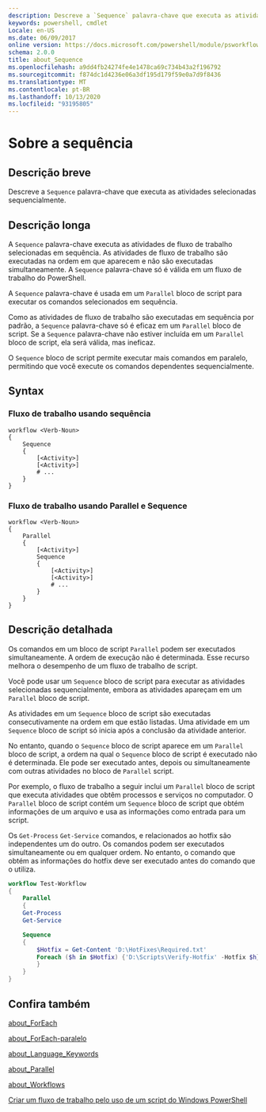 ```yaml
---
description: Descreve a `Sequence` palavra-chave que executa as atividades selecionadas sequencialmente.
keywords: powershell, cmdlet
Locale: en-US
ms.date: 06/09/2017
online version: https://docs.microsoft.com/powershell/module/psworkflow/about/about_sequence?view=powershell-5.1&WT.mc_id=ps-gethelp
schema: 2.0.0
title: about_Sequence
ms.openlocfilehash: a9dd4fb24274fe4e1478ca69c734b43a2f196792
ms.sourcegitcommit: f874dc1d4236e06a3df195d179f59e0a7d9f8436
ms.translationtype: MT
ms.contentlocale: pt-BR
ms.lasthandoff: 10/13/2020
ms.locfileid: "93195805"
---
```

# <a name="about-sequence"></a>Sobre a sequência

## <a name="short-description"></a>Descrição breve

Descreve a `Sequence` palavra-chave que executa as atividades selecionadas sequencialmente.

## <a name="long-description"></a>Descrição longa

A `Sequence` palavra-chave executa as atividades de fluxo de trabalho selecionadas em sequência. As atividades de fluxo de trabalho são executadas na ordem em que aparecem e não são executadas simultaneamente. A `Sequence` palavra-chave só é válida em um fluxo de trabalho do PowerShell.

A `Sequence` palavra-chave é usada em um `Parallel` bloco de script para executar os comandos selecionados em sequência.

Como as atividades de fluxo de trabalho são executadas em sequência por padrão, a `Sequence` palavra-chave só é eficaz em um `Parallel` bloco de script. Se a `Sequence` palavra-chave não estiver incluída em um `Parallel` bloco de script, ela será válida, mas ineficaz.

O `Sequence` bloco de script permite executar mais comandos em paralelo, permitindo que você execute os comandos dependentes sequencialmente.

## <a name="syntax"></a>Syntax

### <a name="workflow-using-sequence"></a>Fluxo de trabalho usando sequência

```
workflow <Verb-Noun>
{
    Sequence
    {
        [<Activity>]
        [<Activity>]
        # ...
    }
}
```

### <a name="workflow-using-parallel-and-sequence"></a>Fluxo de trabalho usando Parallel e Sequence

```
workflow <Verb-Noun>
{
    Parallel
    {
        [<Activity>]
        Sequence
        {
            [<Activity>]
            [<Activity>]
            # ...
        }
    }
}
```

## <a name="detailed-description"></a>Descrição detalhada

Os comandos em um bloco de script `Parallel` podem ser executados simultaneamente. A ordem de execução não é determinada. Esse recurso melhora o desempenho de um fluxo de trabalho de script.

Você pode usar um `Sequence` bloco de script para executar as atividades selecionadas sequencialmente, embora as atividades apareçam em um `Parallel` bloco de script.

As atividades em um `Sequence` bloco de script são executadas consecutivamente na ordem em que estão listadas. Uma atividade em um `Sequence` bloco de script só inicia após a conclusão da atividade anterior.

No entanto, quando o `Sequence` bloco de script aparece em um `Parallel` bloco de script, a ordem na qual o `Sequence` bloco de script é executado não é determinada. Ele pode ser executado antes, depois ou simultaneamente com outras atividades no bloco de `Parallel` script.

Por exemplo, o fluxo de trabalho a seguir inclui um `Parallel` bloco de script que executa atividades que obtêm processos e serviços no computador. O `Parallel` bloco de script contém um `Sequence` bloco de script que obtém informações de um arquivo e usa as informações como entrada para um script.

Os `Get-Process` `Get-Service` comandos, e relacionados ao hotfix são independentes um do outro. Os comandos podem ser executados simultaneamente ou em qualquer ordem. No entanto, o comando que obtém as informações do hotfix deve ser executado antes do comando que o utiliza.

```powershell
workflow Test-Workflow
{
    Parallel
    {
    Get-Process
    Get-Service

    Sequence
    {
        $Hotfix = Get-Content 'D:\HotFixes\Required.txt'
        Foreach ($h in $Hotfix) {'D:\Scripts\Verify-Hotfix' -Hotfix $h}
        }
    }
}
```

## <a name="see-also"></a>Confira também

[about_ForEach](../../Microsoft.PowerShell.Core/About/about_Foreach.md)

[about_ForEach-paralelo](about_ForEach-Parallel.md)

[about_Language_Keywords](../../Microsoft.PowerShell.Core/About/about_Language_Keywords.md)

[about_Parallel](about_Parallel.md)

[about_Workflows](about_Workflows.md)

[Criar um fluxo de trabalho pelo uso de um script do Windows PowerShell](/previous-versions/powershell/scripting/developer/workflow/creating-a-workflow-by-using-a-windows-powershell-script)
